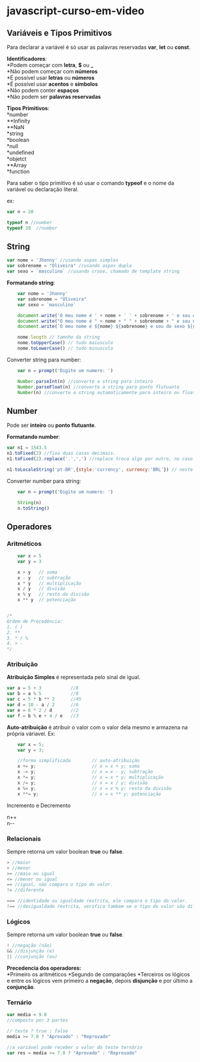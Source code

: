 # javascript-curso-em-video

## Variáveis e Tipos Primitivos

Para declarar a variável é só usar as palavras reservadas **var**, **let** ou **const**.

**Identificadores**:  
*Podem começar com **letra**, **$** ou **_**  
*Não podem começar com **números**  
*É possível usar **letras** ou **números**  
*É possível usar **acentos** e **símbolos**  
*Não podem conter **espaços**  
*Não podem ser **palavras reservadas**  

**Tipos Primitivos**:  
*number  
**Infinity  
**NaN  
*string  
*boolean  
*null  
*undefined  
*objetct  
**Array  
*function  

Para saber o tipo primitivo é só usar o comando **typeof** e o nome da variável ou declaração literal.

ex:  
```js
var n = 20  

typeof n //number  
typeof 20  //number  
```

## String

```js
var nome = 'Jhonny' //usando aspas simples
var sobrenome = "Oliveira" //usando aspas dupla
var sexo = `masculino` //usando crase, chamado de template string
```

**Formatando string**:
```js
    var nome = 'Jhonny'
    var sobrenome = "Oliveira"
    var sexo = `masculino`

    document.write('O meu nome é ' + nome + ' ' + sobrenome + ' e sou do sexo ' + sexo) // concatenação
    document.write("O meu nome é " + nome + " " + sobrenome + " e sou do sexo " + sexo) // concatenação
    document.write(`O meu nome é ${nome} ${sobrenome} e sou do sexo ${sexo}`) // template string

    nome.length // tamnho da string
    nome.toUpperCase() // tudo maiusculo
    nome.toLowerCase() // tudo minusculo
```
Converter string para number:  
```js
    var n = prompt('Digite um numero: ')

    Number.parseInt(n) //converte a string para inteiro
    Number.parseFloat(n) //converte a string para ponto flutuante
    Number(n) //converte a string automaticamente para inteiro ou float
```

## Number

Pode ser **inteiro** ou **ponto flutuante**.

**Formatando number**:  
```js
var n1 = 1543.5
n1.toFixed(2) //fixa duas casas decimais.
n1.toFixed(2).replace('.',',') //replace troca algo por outro, no caso o ponto pela vírgula.

n1.toLocaleString('pt-BR',{style:'currency', currency:'BRL'}) // neste exemplo formata no formato de real.

```

Converter number para string:  
```js
    var n = prompt('Digite um numero: ')

    String(n)
    n.toString()
```

## Operadores

### Aritméticos  
```js
    var x = 5
    var y = 3

    x + y   // soma
    x - y   // subtração
    x * y   // multiplicação
    x / y   // divisão
    x % y   // resto da divisão
    x ** y  // potenciação


/* 
Ordem de Precedência:  
1. ( )  
2. **  
3. * / %  
4. + -  
*/ 
```

### Atribuição

**Atribuição Simples** é representada pelo sinal de igual.  
```js
var a = 5 + 3           //8
var b = a % 5           //8
var c = 5 * b ** 2      //45
var d = 10 - a / 2      //6
var e = 6 * 2 / d       //2
var f = b % e + 4 / e   //3 
```

**Auto-atribuição** é atribuir o valor com o valor dela mesmo e armazena na própria váriavel. Ex:  
```js
    var x = 5;
    var y = 3;

    //forma simplificada        // auto-atribuição
    x += y;                     // x = x + y; soma
    x -= y;                     // x = x - y; subtração
    x *= y;                     // x = x * y; multiplicação
    x /= y;                     // x = x / y; divisão
    x %= y;                     // x = x % y; resto da divisão
    x **= y;                    // x = x ** y; potenciação

```
Incremento e Decremento  

n++  
n--

### Relacionais  

Sempre retorna um valor boolean **true** ou **false**.  
```js
> //maior
< //menor
>= //maio ou igual
<= //menor ou igual
== //igual, não compara o tipo do valor.
!= //diferente

=== //identidade ou igualdade restrita, ele compara o tipo do valor.
!== //desigualdade restrita, verifica tambem se o tipo do valor são diferentes
```

### Lógicos

Sempre retorna um valor boolean **true** ou **false**.  
```js
! //negação (não)
&& //disjunção (e)
|| //conjunção (ou)
```

**Precedencia dos operadores:**  
*Primeiro os aritméticos
*Segundo de comparações
*Terceiros os lógicos e entre os lógicos vem primeiro a **negação**, depois **disjunção** e por último a **conjunção**.

### Ternário
```js
var media = 9.0
//composto por 3 partes

// teste ? true : false
media >= 7.0 ? "Aprovado" : "Reprovado"

//a variável pode receber o valor do teste ternário
var res = media >= 7.0 ? "Aprovado" : "Reprovado"
```

